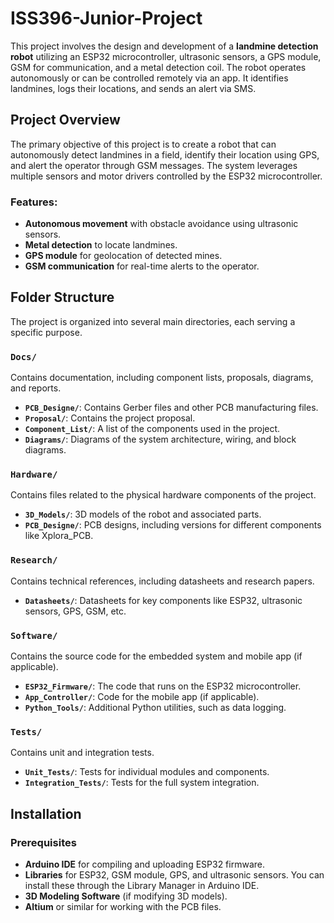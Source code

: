 # ISS396-Junior-Project
This project involves the design and development of a **landmine detection robot** utilizing an ESP32 microcontroller, ultrasonic sensors, a GPS module, GSM for communication, and a metal detection coil. The robot operates autonomously or can be controlled remotely via an app. It identifies landmines, logs their locations, and sends an alert via SMS.

## Project Overview

The primary objective of this project is to create a robot that can autonomously detect landmines in a field, identify their location using GPS, and alert the operator through GSM messages. The system leverages multiple sensors and motor drivers controlled by the ESP32 microcontroller.

### Features:
- **Autonomous movement** with obstacle avoidance using ultrasonic sensors.
- **Metal detection** to locate landmines.
- **GPS module** for geolocation of detected mines.
- **GSM communication** for real-time alerts to the operator.

## Folder Structure

The project is organized into several main directories, each serving a specific purpose.

### `Docs/`
Contains documentation, including component lists, proposals, diagrams, and reports.
- **`PCB_Designe/`**: Contains Gerber files and other PCB manufacturing files.
- **`Proposal/`**: Contains the project proposal.
- **`Component_List/`**: A list of the components used in the project.
- **`Diagrams/`**: Diagrams of the system architecture, wiring, and block diagrams.
  
### `Hardware/`
Contains files related to the physical hardware components of the project.
- **`3D_Models/`**: 3D models of the robot and associated parts.
- **`PCB_Designe/`**: PCB designs, including versions for different components like Xplora_PCB.

### `Research/`
Contains technical references, including datasheets and research papers.
- **`Datasheets/`**: Datasheets for key components like ESP32, ultrasonic sensors, GPS, GSM, etc.

### `Software/`
Contains the source code for the embedded system and mobile app (if applicable).
- **`ESP32_Firmware/`**: The code that runs on the ESP32 microcontroller.
- **`App_Controller/`**: Code for the mobile app (if applicable).
- **`Python_Tools/`**: Additional Python utilities, such as data logging.

### `Tests/`
Contains unit and integration tests.
- **`Unit_Tests/`**: Tests for individual modules and components.
- **`Integration_Tests/`**: Tests for the full system integration.

## Installation

### Prerequisites
- **Arduino IDE** for compiling and uploading ESP32 firmware.
- **Libraries** for ESP32, GSM module, GPS, and ultrasonic sensors. You can install these through the Library Manager in Arduino IDE.
- **3D Modeling Software** (if modifying 3D models).
- **Altium** or similar for working with the PCB files.


